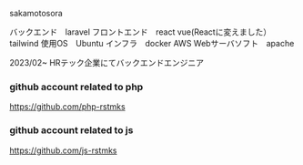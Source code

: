 sakamotosora

バックエンド　laravel
フロントエンド　react vue(Reactに変えました）tailwind
使用OS　Ubuntu
インフラ　docker AWS
Webサーバソフト　apache

2023/02~ HRテック企業にてバックエンドエンジニア

### github account related to php

https://github.com/php-rstmks

### github account related to js

https://github.com/js-rstmks
